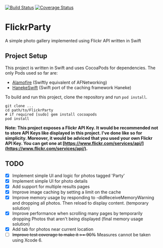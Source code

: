 [![Build Status](https://travis-ci.org/gtranchedone/FlickrParty.svg?branch=develop)](https://travis-ci.org/gtranchedone/FlickrParty)
[![Coverage Status](https://coveralls.io/repos/gtranchedone/FlickrParty/badge.svg?branch=master&service=github)](https://coveralls.io/github/gtranchedone/FlickrParty?branch=master)

# FlickrParty
A simple photo gallery implemented using Flickr API written in Swift

## Project Setup

This project is written in Swift and uses CocoaPods for dependencies. The only Pods used so far are:

* [Alamofire](https://github.com/Alamofire/Alamofire) (Swiftly equivalent of AFNetworking)
* [HanekeSwift](https://github.com/Haneke/HanekeSwift) (Swift port of the caching framework Haneke)

To build and run this project, clone the repository and run `pod install`.

    git clone ...
    cd path/to/FlickrParty
    # if required [sudo] gem install cocoapods
    pod install

**Note: This project exposes a Flickr API Key. It would be recommended not to store API Keys like displayed in this project. I've done like so for simplicity.
Moreover, it would be adviced that you used your own Flickr API Key. You can get one at [https://www.flickr.com/services/api/](https://www.flickr.com/services/api/).**

## TODO

- [x] Implement simple UI and logic for photos tagged 'Party'
- [x] Implement simple UI for photo details
- [x] Add support for multiple results pages
- [x] Improve image caching by setting a limit on the cache
- [x] Improve memory usage by responding to -didReceiveMemoryWarning and dropping all photos. Then reload to display content. (temporary solution)
- [x] Improve performance when scrolling many pages by temporarily dropping Photos that aren't being displayed (final memory usage solution)
- [x] Add tab for photos near current location
- [ ] ~~Improve test coverage to make it >= 90%~~ Measures cannot be taken using Xcode 6.
